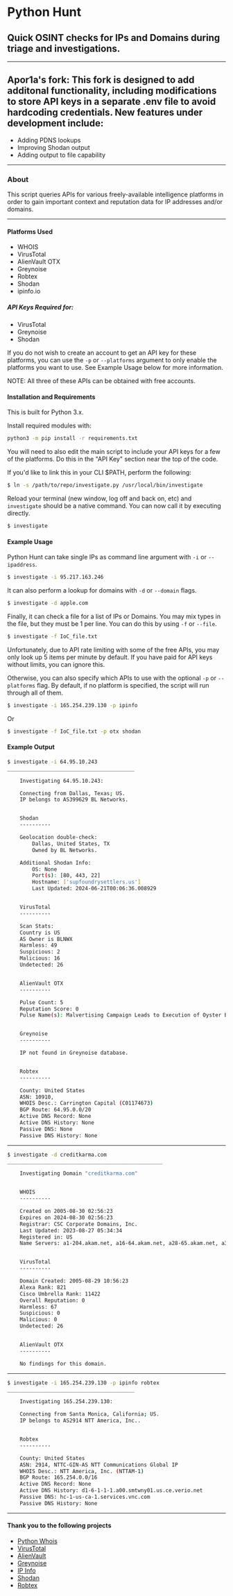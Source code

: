 # Python Hunt
## Quick OSINT checks for IPs and Domains during triage and investigations.

---
## Apor1a's fork: This fork is designed to add additonal functionality, including modifications to store API keys in a separate .env file to avoid hardcoding credentials. New features under development include:
* Adding PDNS lookups
* Improving Shodan output
* Adding output to file capability

---

### About
This script queries APIs for various freely-available intelligence platforms
in order to gain important context and reputation data for IP addresses and/or
domains.

---

#### Platforms Used
* WHOIS
* VirusTotal
* AlienVault OTX
* Greynoise
* Robtex
* Shodan
* ipinfo.io


##### API Keys Required for:
* VirusTotal
* Greynoise
* Shodan

If you do not wish to create an account to get an API key for these platforms,
you can use the `-p` or `--platforms` argument to only enable the platforms you
want to use.  See Example Usage below for more information.

NOTE: All three of these APIs can be obtained with free accounts.


#### Installation and Requirements
This is built for Python 3.x.

Install required modules with:
```bash
python3 -m pip install -r requirements.txt
```

You will need to also edit the main script to include your API keys for a few
of the platforms.  Do this in the "API Key" section near the top of the code.

If you'd like to link this in your CLI $PATH, perform the following:
```bash
$ ln -s /path/to/repo/investigate.py /usr/local/bin/investigate
```
Reload your terminal (new window, log off and back on, etc) and `investigate`
should be a native command.  You can now call it by executing directly.
```bash
$ investigate
```


#### Example Usage
Python Hunt can take single IPs as command line argument with `-i` or `--ipaddress`.
```bash
$ investigate -i 95.217.163.246
```

It can also perform a lookup for domains with `-d` or `--domain` flags.
```bash
$ investigate -d apple.com
```
Finally, it can check a file for a list of IPs or Domains.
You may mix types in the file, but they must be 1 per line.
You can do this by using `-f` or `--file`.

```bash
$ investigate -f IoC_file.txt
```
Unfortunately, due to API rate limiting with some of the free APIs, you may only
look up 5 items per minute by default.
If you have paid for API keys without limits, you can ignore this.

Otherwise, you can also specify which APIs to use with the optional `-p`
or `--platforms` flag.
By default, if no platform is specified, the script will run through all
of them.

```bash
$ investigate -i 165.254.239.130 -p ipinfo
```
Or
```bash
$ investigate -f IoC_file.txt -p otx shodan
```

#### Example Output

```bash
$ investigate -i 64.95.10.243
_________________________________________

    Investigating 64.95.10.243:

    Connecting from Dallas, Texas; US.
    IP belongs to AS399629 BL Networks.


    Shodan
    ----------

    Geolocation double-check:
        Dallas, United States, TX
        Owned by BL Networks.

    Additional Shodan Info:
        OS: None
        Port(s): [80, 443, 22]
        Hostname: ['supfoundrysettlers.us']
        Last Updated: 2024-06-21T00:06:36.008929


    VirusTotal
    ----------

    Scan Stats:
    Country is US
    AS Owner is BLNWX
    Harmless: 49
    Suspicious: 2
    Malicious: 16
    Undetected: 26


    AlienVault OTX
    ----------

    Pulse Count: 5
    Reputation Score: 0
    Pulse Name(s): Malvertising Campaign Leads to Execution of Oyster Backdoor, Malware campaign attempts abuse of defender binaries, Malvertising Campaign Leads to Execution of Oyster Backdoor | Rapid7 Blog, Malvertising Campaign Leads to Execution of Oyster Backdoor | Rapid7 Blog, malvertising campaign


    Greynoise
    ----------

    IP not found in Greynoise database.


    Robtex
    ----------

    County: United States
    ASN: 10910,
    WHOIS Desc.: Carrington Capital (C01174673)
    BGP Route: 64.95.0.0/20
    Active DNS Record: None
    Active DNS History: None
    Passive DNS: None
    Passive DNS History: None

  ```

---

```bash
$ investigate -d creditkarma.com
__________________________________________________

    Investigating Domain "creditkarma.com"


    WHOIS
    ----------

    Created on 2005-08-30 02:56:23
    Expires on 2024-08-30 02:56:23
    Registrar: CSC Corporate Domains, Inc.
    Last Updated: 2023-08-27 05:34:34
    Registered in: US
    Name Servers: a1-204.akam.net, a16-64.akam.net, a28-65.akam.net, a3-67.akam.net, a4-66.akam.net, a9-66.akam.net, dns1.p04.nsone.net, dns2.p04.nsone.net, dns3.p04.nsone.net, dns4.p04.nsone.net


    VirusTotal
    ----------

    Domain Created: 2005-08-29 10:56:23
    Alexa Rank: 821
    Cisco Umbrella Rank: 11422
    Overall Reputation: 0
    Harmless: 67
    Suspicious: 0
    Malicious: 0
    Undetected: 26


    AlienVault OTX
    ----------

    No findings for this domain.

```

---

```bash
$ investigate -i 165.254.239.130 -p ipinfo robtex
_________________________________________

    Investigating 165.254.239.130:

    Connecting from Santa Monica, California; US.
    IP belongs to AS2914 NTT America, Inc..


    Robtex
    ----------

    County: United States
    ASN: 2914, NTTC-GIN-AS NTT Communications Global IP
    WHOIS Desc.: NTT America, Inc. (NTTAM-1)
    BGP Route: 165.254.0.0/16
    Active DNS Record: None
    Active DNS History: d1-6-1-1-1.a00.smtwny01.us.ce.verio.net
    Passive DNS: hc-1-us-ca-1.services.vnc.com
    Passive DNS History: None

```

---

#### Thank you to the following projects
* [Python Whois](https://pypi.org/project/python-whois/)
* [VirusTotal](https://virustotal.com)
* [AlienVault](https://otx.alienvault.com)
* [Greynoise](https://viz.greynoise.io)
* [IP Info](https://ipinfo.io)
* [Shodan](https://shodan.io)
* [Robtex](https://www.robtex.com)

